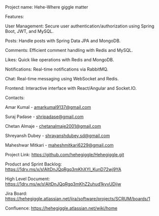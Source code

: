 Project name: Hehe-Where giggle matter


Features:

User Management: Secure user authentication/authorization using Spring Boot, JWT, and MySQL.

Posts: Handle posts with Spring Data JPA and MongoDB.

Comments: Efficient comment handling with Redis and MySQL.

Likes: Quick like operations with Redis and MongoDB.

Notifications: Real-time notifications via RabbitMQ.

Chat: Real-time messaging using WebSocket and Redis.

Frontend: Interactive interface with React/Angular and Socket.IO.


Contacts:

Amar Kumal - amarkumal9137@gmail.com

Suraj Padase - shripadase@gmail.com

Chetan Almaje - chetanalmaje2001@gmail.com

Shreyansh Dubey - shrayanshdubey.sd@gmail.com 

Maheshwar Mitkari - maheshmitkari6229@gmail.com



Project Link:  https://github.com/hehegiggle/Hehegiggle.git

Product and Sprint Backlog:   https://1drv.ms/x/s!AltDnJQqRgq3mKhXYI_KunD72wj9YA

High Level Document:  https://1drv.ms/w/s!AltDnJQqRgq3mKhZ2uhud1kyvUDijw

Jira Board:   https://hehegiggle.atlassian.net/jira/software/projects/SCRUM/boards/1

Confluence:  https://hehegiggle.atlassian.net/wiki/home


